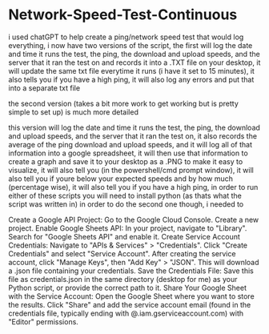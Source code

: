 # Network-Speed-Test-Continuous

i used chatGPT to help create a ping/network speed test that would log everything, i now have two versions of the script, the first will log the date and time it runs the test, the ping, the download and upload speeds, and the server that it ran the test on and records it into a .TXT file on your desktop, it will update the same txt file everytime it runs (i have it set to 15 minutes), it also tells you if you have a high ping, it will also log any errors and put that into a separate txt file


the second version (takes a bit more work to get working but is pretty simple to set up) is much more detailed
       
   this version will log the date and time it runs the test, the ping, the download and upload speeds, and the server that it ran the test on, it also records the average of the ping download and upload speeds, and it will log all of that information into a google spreadsheet, it will then use that information to create a graph and save it to your desktop as a .PNG to make it easy to visualize, it will also tell you (in the powershell/cmd prompt window), it will also tell you if youre below your expected speeds and by how much (percentage wise), it will also tell you if you have a high ping,
in order to run either of these scripts you will need to install python (as thats what the script was written in)
in order to do the second one though, i needed to 

Create a Google API Project:
Go to the Google Cloud Console.
Create a new project.
Enable Google Sheets API:
In your project, navigate to "Library".
Search for "Google Sheets API" and enable it.
Create Service Account Credentials:
Navigate to "APIs & Services" > "Credentials".
Click "Create Credentials" and select "Service Account".
After creating the service account, click "Manage Keys", then "Add Key" > "JSON". This will download a .json file containing your credentials.
Save the Credentials File:
Save this file as credentials.json in the same directory (desktop for me) as your Python script, or provide the correct path to it.
Share Your Google Sheet with the Service Account:
Open the Google Sheet where you want to store the results.
Click "Share" and add the service account email (found in the credentials file, typically ending with @<project-id>.iam.gserviceaccount.com) with "Editor" permissions.
